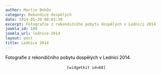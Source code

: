 ```yaml
---
author: Martin Bohůn
category: Rekondice dospělých
date: 2014-05-30 08:03:39
excerpt: Fotografie z rekondičního pobytu dospělých v Lednici 2014
joomla_id: 189
joomla_url: lednice-2014
layout: post
title: Lednice 2014
---
```


<p><span style="color: #000000;">Fotografie z rekondičního pobytu dospělých v Lednici 2014.</span></p>

<p style="text-align: center;"> <code>[widgetkit id=68]</code></p>